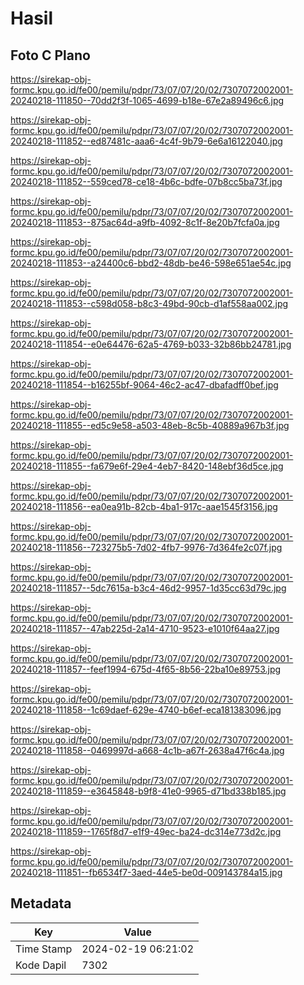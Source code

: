 # Hasil

## Foto C Plano

https://sirekap-obj-formc.kpu.go.id/fe00/pemilu/pdpr/73/07/07/20/02/7307072002001-20240218-111850--70dd2f3f-1065-4699-b18e-67e2a89496c6.jpg

https://sirekap-obj-formc.kpu.go.id/fe00/pemilu/pdpr/73/07/07/20/02/7307072002001-20240218-111852--ed87481c-aaa6-4c4f-9b79-6e6a16122040.jpg

https://sirekap-obj-formc.kpu.go.id/fe00/pemilu/pdpr/73/07/07/20/02/7307072002001-20240218-111852--559ced78-ce18-4b6c-bdfe-07b8cc5ba73f.jpg

https://sirekap-obj-formc.kpu.go.id/fe00/pemilu/pdpr/73/07/07/20/02/7307072002001-20240218-111853--875ac64d-a9fb-4092-8c1f-8e20b7fcfa0a.jpg

https://sirekap-obj-formc.kpu.go.id/fe00/pemilu/pdpr/73/07/07/20/02/7307072002001-20240218-111853--a24400c6-bbd2-48db-be46-598e651ae54c.jpg

https://sirekap-obj-formc.kpu.go.id/fe00/pemilu/pdpr/73/07/07/20/02/7307072002001-20240218-111853--c598d058-b8c3-49bd-90cb-d1af558aa002.jpg

https://sirekap-obj-formc.kpu.go.id/fe00/pemilu/pdpr/73/07/07/20/02/7307072002001-20240218-111854--e0e64476-62a5-4769-b033-32b86bb24781.jpg

https://sirekap-obj-formc.kpu.go.id/fe00/pemilu/pdpr/73/07/07/20/02/7307072002001-20240218-111854--b16255bf-9064-46c2-ac47-dbafadff0bef.jpg

https://sirekap-obj-formc.kpu.go.id/fe00/pemilu/pdpr/73/07/07/20/02/7307072002001-20240218-111855--ed5c9e58-a503-48eb-8c5b-40889a967b3f.jpg

https://sirekap-obj-formc.kpu.go.id/fe00/pemilu/pdpr/73/07/07/20/02/7307072002001-20240218-111855--fa679e6f-29e4-4eb7-8420-148ebf36d5ce.jpg

https://sirekap-obj-formc.kpu.go.id/fe00/pemilu/pdpr/73/07/07/20/02/7307072002001-20240218-111856--ea0ea91b-82cb-4ba1-917c-aae1545f3156.jpg

https://sirekap-obj-formc.kpu.go.id/fe00/pemilu/pdpr/73/07/07/20/02/7307072002001-20240218-111856--723275b5-7d02-4fb7-9976-7d364fe2c07f.jpg

https://sirekap-obj-formc.kpu.go.id/fe00/pemilu/pdpr/73/07/07/20/02/7307072002001-20240218-111857--5dc7615a-b3c4-46d2-9957-1d35cc63d79c.jpg

https://sirekap-obj-formc.kpu.go.id/fe00/pemilu/pdpr/73/07/07/20/02/7307072002001-20240218-111857--47ab225d-2a14-4710-9523-e1010f64aa27.jpg

https://sirekap-obj-formc.kpu.go.id/fe00/pemilu/pdpr/73/07/07/20/02/7307072002001-20240218-111857--feef1994-675d-4f65-8b56-22ba10e89753.jpg

https://sirekap-obj-formc.kpu.go.id/fe00/pemilu/pdpr/73/07/07/20/02/7307072002001-20240218-111858--1c69daef-629e-4740-b6ef-eca181383096.jpg

https://sirekap-obj-formc.kpu.go.id/fe00/pemilu/pdpr/73/07/07/20/02/7307072002001-20240218-111858--0469997d-a668-4c1b-a67f-2638a47f6c4a.jpg

https://sirekap-obj-formc.kpu.go.id/fe00/pemilu/pdpr/73/07/07/20/02/7307072002001-20240218-111859--e3645848-b9f8-41e0-9965-d71bd338b185.jpg

https://sirekap-obj-formc.kpu.go.id/fe00/pemilu/pdpr/73/07/07/20/02/7307072002001-20240218-111859--1765f8d7-e1f9-49ec-ba24-dc314e773d2c.jpg

https://sirekap-obj-formc.kpu.go.id/fe00/pemilu/pdpr/73/07/07/20/02/7307072002001-20240218-111851--fb6534f7-3aed-44e5-be0d-009143784a15.jpg


## Metadata

| Key        | Value               |
| ---------- | ------------------- |
| Time Stamp | 2024-02-19 06:21:02 |
| Kode Dapil | 7302                |



